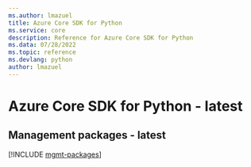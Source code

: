 ```yaml
---
ms.author: lmazuel
title: Azure Core SDK for Python
ms.service: core
description: Reference for Azure Core SDK for Python
ms.data: 07/28/2022
ms.topic: reference
ms.devlang: python
author: lmazuel
---
```

# Azure Core SDK for Python - latest

## Management packages - latest
[!INCLUDE [mgmt-packages](core-mgmt-index.md)]